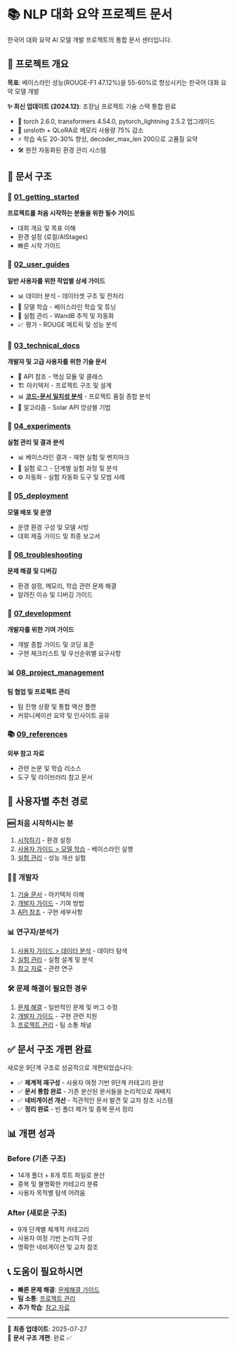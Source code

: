 # 📚 NLP 대화 요약 프로젝트 문서

한국어 대화 요약 AI 모델 개발 프로젝트의 통합 문서 센터입니다.

## 🎯 프로젝트 개요

**목표**: 베이스라인 성능(ROUGE-F1 47.12%)을 55-60%로 향상시키는 한국어 대화 요약 모델 개발

**✨ 최신 업데이트 (2024.12)**: 조장님 프로젝트 기술 스택 통합 완료
- 🚀 torch 2.6.0, transformers 4.54.0, pytorch_lightning 2.5.2 업그레이드
- 💾 unsloth + QLoRA로 메모리 사용량 75% 감소
- ⚡ 학습 속도 20-30% 향상, decoder_max_len 200으로 고품질 요약
- 🛠️ 완전 자동화된 환경 관리 시스템

## 📁 문서 구조

### 🚀 [01_getting_started](./01_getting_started/README.md)
**프로젝트를 처음 시작하는 분들을 위한 필수 가이드**
- 대회 개요 및 목표 이해
- 환경 설정 (로컬/AIStages)
- 빠른 시작 가이드

### 📖 [02_user_guides](./02_user_guides/README.md)
**일반 사용자를 위한 작업별 상세 가이드**
- 📊 데이터 분석 - 데이터셋 구조 및 전처리
- 🤖 모델 학습 - 베이스라인 학습 및 튜닝
- 🧪 실험 관리 - WandB 추적 및 자동화
- 📈 평가 - ROUGE 메트릭 및 성능 분석

### 🔧 [03_technical_docs](./03_technical_docs/README.md)
**개발자 및 고급 사용자를 위한 기술 문서**
- 🔌 API 참조 - 핵심 모듈 및 클래스
- 🏗️ 아키텍처 - 프로젝트 구조 및 설계
- 📊 **[코드-문서 일치성 분석](./03_technical_docs/architecture/code_documentation_analysis.md)** - 프로젝트 품질 종합 분석
- 🧮 알고리즘 - Solar API 앙상블 기법

### 🧪 [04_experiments](./04_experiments/README.md)
**실험 관리 및 결과 분석**
- 📊 베이스라인 결과 - 재현 실험 및 벤치마크
- 📝 실험 로그 - 단계별 실험 과정 및 분석
- ⚙️ 자동화 - 실험 자동화 도구 및 모범 사례

### 🚀 [05_deployment](./05_deployment/README.md)
**모델 배포 및 운영**
- 운영 환경 구성 및 모델 서빙
- 대회 제출 가이드 및 최종 보고서

### 🔧 [06_troubleshooting](./06_troubleshooting/README.md)
**문제 해결 및 디버깅**
- 환경 설정, 메모리, 학습 관련 문제 해결
- 알려진 이슈 및 디버깅 가이드

### 👥 [07_development](./07_development/README.md)
**개발자를 위한 기여 가이드**
- 개발 종합 가이드 및 코딩 표준
- 구현 체크리스트 및 우선순위별 요구사항

### 📊 [08_project_management](./08_project_management/README.md)
**팀 협업 및 프로젝트 관리**
- 팀 진행 상황 및 통합 액션 플랜
- 커뮤니케이션 요약 및 인사이트 공유

### 📚 [09_references](./09_references/README.md)
**외부 참고 자료**
- 관련 논문 및 학습 리소스
- 도구 및 라이브러리 참고 문서

## 🎯 사용자별 추천 경로

### 🆕 처음 시작하시는 분
1. [시작하기](./01_getting_started/README.md) - 환경 설정
2. [사용자 가이드 > 모델 학습](./02_user_guides/README.md) - 베이스라인 실행
3. [실험 관리](./04_experiments/README.md) - 성능 개선 실험

### 🧑‍💻 개발자
1. [기술 문서](./03_technical_docs/README.md) - 아키텍처 이해
2. [개발자 가이드](./07_development/README.md) - 기여 방법
3. [API 참조](./03_technical_docs/api_reference/README.md) - 구현 세부사항

### 📊 연구자/분석가
1. [사용자 가이드 > 데이터 분석](./02_user_guides/data_analysis/README.md) - 데이터 탐색
2. [실험 관리](./04_experiments/README.md) - 실험 설계 및 분석
3. [참고 자료](./09_references/README.md) - 관련 연구

### 🛠️ 문제 해결이 필요한 경우
1. [문제 해결](./06_troubleshooting/README.md) - 일반적인 문제 및 버그 수정
2. [개발자 가이드](./07_development/README.md) - 구현 관련 지원
3. [프로젝트 관리](./08_project_management/README.md) - 팀 소통 채널

## ✅ 문서 구조 개편 완료

새로운 9단계 구조로 성공적으로 개편되었습니다:

- ✅ **체계적 재구성** - 사용자 여정 기반 9단계 카테고리 완성
- ✅ **문서 통합 완료** - 기존 분산된 문서들을 논리적으로 재배치
- ✅ **네비게이션 개선** - 직관적인 문서 발견 및 교차 참조 시스템
- ✅ **정리 완료** - 빈 폴더 제거 및 중복 문서 정리

## 📊 개편 성과

### Before (기존 구조)
- 14개 폴더 + 8개 루트 파일로 분산
- 중복 및 불명확한 카테고리 분류
- 사용자 목적별 탐색 어려움

### After (새로운 구조)
- 9개 단계별 체계적 카테고리
- 사용자 여정 기반 논리적 구성
- 명확한 네비게이션 및 교차 참조

## 📞 도움이 필요하시면

- **빠른 문제 해결**: [문제해결 가이드](./06_troubleshooting/README.md)
- **팀 소통**: [프로젝트 관리](./08_project_management/README.md)
- **추가 학습**: [참고 자료](./09_references/README.md)

---

📝 **최종 업데이트**: 2025-07-27  
🎉 **문서 구조 개편**: 완료 ✅

